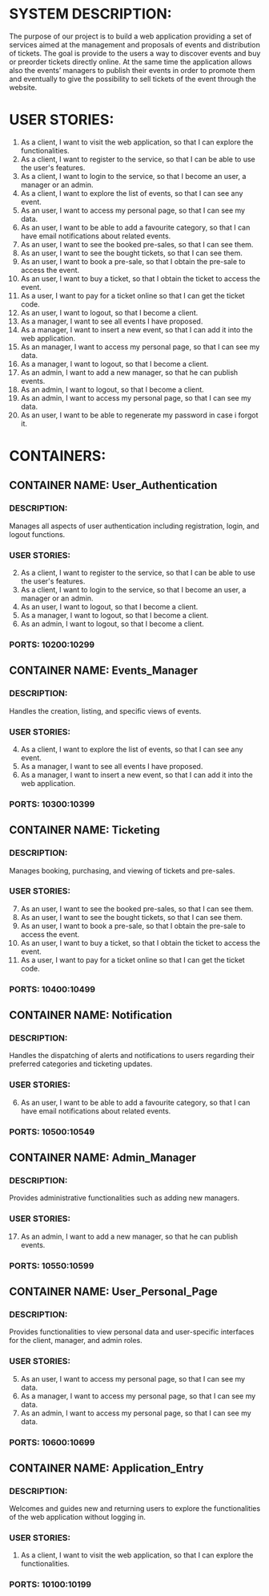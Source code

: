 # SYSTEM DESCRIPTION:

The purpose of our project is to build a web application providing a set of services aimed at the management and proposals of events and distribution of tickets. The goal is provide to the users a way to discover events and buy or preorder tickets directly online. At the same time the application allows also the events’ managers to publish their events in order to promote them and eventually to give the possibility to sell tickets of the event through the website.

# USER STORIES:

1) As a client, I want to visit the web application, so that I can explore the functionalities.
2) As a client, I want to register to the service, so that I can be able to use the user's features.
3) As a client, I want to login to the service, so that I become an user, a manager or an admin.
4) As a client, I want to explore the list of events, so that I can see any event.
5) As an user, I want to access my personal page, so that I can see my data.
6) As an user, I want to be able to add a favourite category, so that I can have email notifications about related events.
7) As an user, I want to see the booked pre-sales, so that I can see them.
8) As an user, I want to see the bought tickets, so that I can see them.
9) As an user, I want to book a pre-sale, so that I obtain the pre-sale to access the event.
10) As an user, I want to buy a ticket, so that I obtain the ticket to access the event.
11) As a user, I want to pay for a ticket online so that I can get the ticket code.
12) As an user, I want to logout, so that I become a client.
13) As a manager, I want to see all events I have proposed.
14) As a manager, I want to insert a new event, so that I can add it into the web application.
15) As an manager, I want to access my personal page, so that I can see my data.
16) As a manager, I want to logout, so that I become a client.
17) As an admin, I want to add a new manager, so that he can publish events.
18) As an admin, I want to logout, so that I become a client.
19) As an admin, I want to access my personal page, so that I can see my data.
20) As an user, I want to be able to regenerate my password in case i forgot it.


# CONTAINERS:

## CONTAINER NAME: User_Authentication

### DESCRIPTION: 
Manages all aspects of user authentication including registration, login, and logout functions.

### USER STORIES: 
2. As a client, I want to register to the service, so that I can be able to use the user's features.
3. As a client, I want to login to the service, so that I become an user, a manager or an admin.
12.  As an user, I want to logout, so that I become a client.
16.  As a manager, I want to logout, so that I become a client.
18.  As an admin, I want to logout, so that I become a client.

### PORTS: 10200:10299

## CONTAINER NAME: Events_Manager

### DESCRIPTION: 
Handles the creation, listing, and specific views of events.

### USER STORIES:
4. As a client, I want to explore the list of events, so that I can see any event.
13. As a manager, I want to see all events I have proposed.
14. As a manager, I want to insert a new event, so that I can add it into the web application.

### PORTS: 10300:10399

## CONTAINER NAME: Ticketing

### DESCRIPTION: 
Manages booking, purchasing, and viewing of tickets and pre-sales.

### USER STORIES:
7. As an user, I want to see the booked pre-sales, so that I can see them.
8. As an user, I want to see the bought tickets, so that I can see them.
9. As an user, I want to book a pre-sale, so that I obtain the pre-sale to access the event.
10. As an user, I want to buy a ticket, so that I obtain the ticket to access the event.
11. As a user, I want to pay for a ticket online so that I can get the ticket code.

### PORTS: 10400:10499

## CONTAINER NAME: Notification

### DESCRIPTION: 
Handles the dispatching of alerts and notifications to users regarding their preferred categories and ticketing updates.

### USER STORIES:
6. As an user, I want to be able to add a favourite category, so that I can have email notifications about related events.

### PORTS: 10500:10549

## CONTAINER NAME: Admin_Manager

### DESCRIPTION: 
Provides administrative functionalities such as adding new managers.

### USER STORIES:
17. As an admin, I want to add a new manager, so that he can publish events.

### PORTS: 10550:10599

## CONTAINER NAME: User_Personal_Page

### DESCRIPTION: 
Provides functionalities to view personal data and user-specific interfaces for the client, manager, and admin roles.

### USER STORIES:
5. As an user, I want to access my personal page, so that I can see my data.
15. As a manager, I want to access my personal page, so that I can see my data.
19. As an admin, I want to access my personal page, so that I can see my data.

### PORTS: 10600:10699

## CONTAINER NAME: Application_Entry

### DESCRIPTION: 
Welcomes and guides new and returning users to explore the functionalities of the web application without logging in.

### USER STORIES:
1. As a client, I want to visit the web application, so that I can explore the functionalities.

### PORTS: 10100:10199
